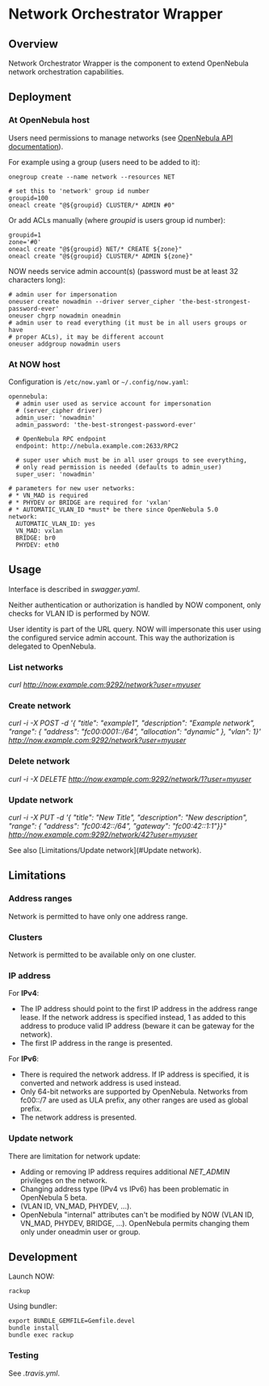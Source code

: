 # Network Orchestrator Wrapper

## Overview
Network Orchestrator Wrapper is the component to extend OpenNebula network orchestration capabilities.

## Deployment

### At OpenNebula host

Users need permissions to manage networks (see [OpenNebula API documentation](http://docs.opennebula.org/stable/integration/system_interfaces/api.html#onevnet)).

For example using a group (users need to be added to it):

    onegroup create --name network --resources NET

    # set this to 'network' group id number
    groupid=100
    oneacl create "@${groupid} CLUSTER/* ADMIN #0"

Or add ACLs manually (where *groupid* is users group id number):

    groupid=1
    zone='#0'
    oneacl create "@${groupid} NET/* CREATE ${zone}"
    oneacl create "@${groupid} CLUSTER/* ADMIN ${zone}"

NOW needs service admin account(s) (password must be at least 32 characters long):

    # admin user for impersonation
    oneuser create nowadmin --driver server_cipher 'the-best-strongest-password-ever'
    oneuser chgrp nowadmin oneadmin
    # admin user to read everything (it must be in all users groups or have
    # proper ACLs), it may be different account
    oneuser addgroup nowadmin users

### At NOW host

Configuration is `/etc/now.yaml` or `~/.config/now.yaml`:

    opennebula:
      # admin user used as service account for impersonation
      # (server_cipher driver)
      admin_user: 'nowadmin'
      admin_password: 'the-best-strongest-password-ever'

      # OpenNebula RPC endpoint
      endpoint: http://nebula.example.com:2633/RPC2

      # super user which must be in all user groups to see everything,
      # only read permission is needed (defaults to admin_user)
      super_user: 'nowadmin'

    # parameters for new user networks:
    # * VN_MAD is required
    # * PHYDEV or BRIDGE are required for 'vxlan'
    # * AUTOMATIC_VLAN_ID *must* be there since OpenNebula 5.0
    network:
      AUTOMATIC_VLAN_ID: yes
      VN_MAD: vxlan
      BRIDGE: br0
      PHYDEV: eth0

## Usage
Interface is described in *swagger.yaml*.

Neither authentication or authorization is handled by NOW component, only checks for VLAN ID is performed by NOW.

User identity is part of the URL query. NOW will impersonate this user using the configured service admin account. This way the authorization is delegated to OpenNebula.


### List networks

 *curl http://now.example.com:9292/network?user=myuser*

### Create network

 *curl -i -X POST -d '{ "title": "example1", "description": "Example network", "range": { "address": "fc00:0001::/64", "allocation": "dynamic" }, "vlan": 1}' http://now.example.com:9292/network?user=myuser*

### Delete network

 *curl -i -X DELETE http://now.example.com:9292/network/1?user=myuser*

### Update network

 *curl -i -X PUT -d '{ "title": "New Title", "description": "New description", "range": { "address": "fc00:42::/64", "gateway": "fc00:42::1:1"}}" http://now.example.com:9292/network/42?user=myuser*

See also [Limitations/Update network](#Update network).

## Limitations

### Address ranges

Network is permitted to have only one address range.

### Clusters

Network is permitted to be available only on one cluster.

### IP address

For **IPv4**:

* The IP address should point to the first IP address in the address range lease. If the network address is specified instead, 1 as added to this address to produce valid IP address (beware it can be gateway for the network).
* The first IP address in the range is presented.

For **IPv6**:

* There is required the network address. If IP address is specified, it is converted and network address is used instead.
* Only 64-bit networks are supported by OpenNebula. Networks from fc00::/7 are used as ULA prefix, any other ranges are used as global prefix.
* The network address is presented.

### Update network

There are limitation for network update:

* Adding or removing IP address requires additional *NET\_ADMIN* privileges on the network.
* Changing address type (IPv4 vs IPv6) has been problematic in OpenNebula 5 beta.
*  (VLAN ID, VN\_MAD, PHYDEV, ...).
* OpenNebula "internal" attributes can't be modified by NOW (VLAN ID, VN\_MAD, PHYDEV, BRIDGE, ...). OpenNebula permits changing them only under oneadmin user or group.

## Development

Launch NOW:

    rackup

Using bundler:

    export BUNDLE_GEMFILE=Gemfile.devel
    bundle install
    bundle exec rackup

### Testing

See *.travis.yml*.
